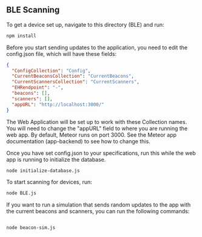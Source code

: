 ## BLE Scanning 

To get a device set up, navigate to this directory (BLE) and run:

```bash
npm install
```

Before you start sending updates to the application, you need to edit the config.json file, which will have these fields:

```JSON
{
  "ConfigCollection": "Config",
  "CurrentBeaconsCollection": "CurrentBeacons",
  "CurrentScannersCollection": "CurrentScanners",
  "EHRendpoint": "-",
  "beacons": [],
  "scanners": [],
  "appURL": "http://localhost:3000/"
}
```

The Web Application will be set up to work with these Collection names. 
You will need to change the "appURL" field to where you are running the web app.
By default, Meteor runs on port 3000. See the Meteor app documentation (app-backend) to see how to change this.


Once you have set config.json to your specifications, run this while the web app is running to initialize the database.
```bash
node initialize-database.js
```

To start scanning for devices, run:

```bash
node BLE.js
```


If you want to run a simulation that sends random updates to the app with the current beacons and scanners, you can run the following commands:
```bash

node beacon-sim.js
```
